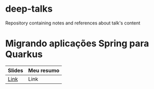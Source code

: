 # deep-talks
Repository containing notes and references about talk's content


# Migrando aplicações Spring para Quarkus


|Slides|Meu resumo|
|---|---|
|[Link](https://docs.google.com/presentation/d/1DZuDAeEDqs3K3yKVa2nXDFQxQkMAtPTy/edit?usp=sharing&ouid=100051499153284596370&rtpof=true&sd=true)|Link|
